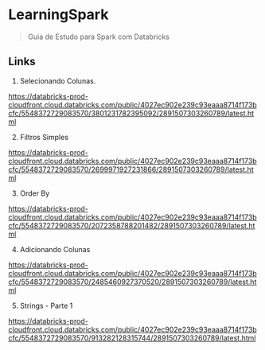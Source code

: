 # LearningSpark
> Guia de Estudo para Spark com Databricks


## Links

001. Selecionando Colunas.

<https://databricks-prod-cloudfront.cloud.databricks.com/public/4027ec902e239c93eaaa8714f173bcfc/5548372729083570/3801231782395092/2891507303260789/latest.html>

002. Filtros Simples

<https://databricks-prod-cloudfront.cloud.databricks.com/public/4027ec902e239c93eaaa8714f173bcfc/5548372729083570/2699971927231866/2891507303260789/latest.html>

003. Order By

<https://databricks-prod-cloudfront.cloud.databricks.com/public/4027ec902e239c93eaaa8714f173bcfc/5548372729083570/2072358788201482/2891507303260789/latest.html>

004. Adicionando Colunas

<https://databricks-prod-cloudfront.cloud.databricks.com/public/4027ec902e239c93eaaa8714f173bcfc/5548372729083570/2485460927370520/2891507303260789/latest.html>

005. Strings - Parte 1

<https://databricks-prod-cloudfront.cloud.databricks.com/public/4027ec902e239c93eaaa8714f173bcfc/5548372729083570/913282128315744/2891507303260789/latest.html>

